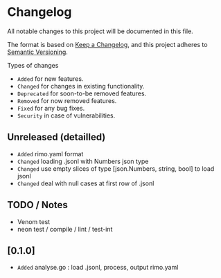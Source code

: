 # Changelog

All notable changes to this project will be documented in this file.

The format is based on [Keep a Changelog](https://keepachangelog.com/en/1.1.0/),
and this project adheres to [Semantic Versioning](https://semver.org/spec/v2.0.0.html).

Types of changes

- `Added` for new features.
- `Changed` for changes in existing functionality.
- `Deprecated` for soon-to-be removed features.
- `Removed` for now removed features.
- `Fixed` for any bug fixes.
- `Security` in case of vulnerabilities.

## Unreleased (detailled)

- `Added` rimo.yaml format 
- `Changed` loading .jsonl with Numbers json type
- `Changed` use empty slices of type [json.Numbers, string, bool] to load jsonl
- `Changed` deal with null cases at first row of .jsonl

## TODO / Notes

- Venom test
- neon test / compile / lint / test-int

## [0.1.0]

- `Added` analyse.go : load .jsonl, process, output rimo.yaml
